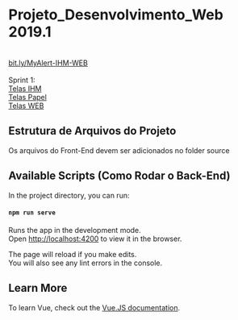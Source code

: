 # Projeto_Desenvolvimento_Web 2019.1
<br>
<a href="bit.ly/MyAlert-IHM-WEB">bit.ly/MyAlert-IHM-WEB</a> 
<br>
<br>
Sprint 1:
<br>
<a href="https://marvelapp.com/8d4chib">Telas IHM</a> 
<br>
<a href="https://drive.google.com/drive/folders/1U7h-68QPXF1d1G1QWx4O2X3_-EF4PnZc">Telas Papel</a> 
<br>
<a href="https://marvelapp.com/4i90286">Telas WEB</a>
<br>

## Estrutura de Arquivos do Projeto

Os arquivos do Front-End devem ser adicionados no folder source


## Available Scripts (Como Rodar o Back-End)

In the project directory, you can run:

#### `npm run serve`

Runs the app in the development mode.<br>
Open [http://localhost:4200](http://localhost:4200) to view it in the browser.

The page will reload if you make edits.<br>
You will also see any lint errors in the console.

## Learn More

To learn Vue, check out the [Vue.JS documentation](https://vuejs.org/v2/guide/).


